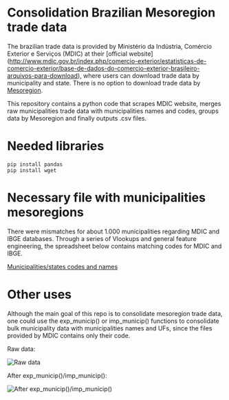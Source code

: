 # Consolidation Brazilian Mesoregion trade data

The brazilian trade data is provided by Ministério da Indústria, Comércio Exterior e Serviços (MDIC) at their [official website] (http://www.mdic.gov.br/index.php/comercio-exterior/estatisticas-de-comercio-exterior/base-de-dados-do-comercio-exterior-brasileiro-arquivos-para-download), where users can download trade data by municipality and state. There is no option to download trade data by [Mesoregion](https://en.wikipedia.org/wiki/Mesoregions_of_Brazil).

This repository contains a python code that scrapes MDIC website, merges raw municipalities trade data with municipalities names and codes, groups data by Mesoregion and finally outputs .csv files.

# Needed libraries

```
pip install pandas
pip install wget
```

# Necessary file with municipalities mesoregions

There were mismatches for about 1.000 municipalities regarding MDIC and IBGE databases. Through a series of Vlookups and general feature engineering, the spreadsheet below contains matching codes for MDIC and IBGE.

[Municipalities/states codes and names](https://drive.google.com/open?id=1FU_1V7yYW-jILYy-KPW7UgvtYfYU7jRk)

# Other uses

Although the main goal of this repo is to consolidate mesoregion trade data, one could use the exp_municip() or imp_municip() functions to consolidate bulk municipality data with municipalities names and UFs, since the files provided by MDIC contains only their code.

Raw data:

![Raw data](https://i.imgur.com/CUe0ZEe.jpg)

After exp_municip()/imp_municip():

![After exp_municip()/imp_municip()](https://i.imgur.com/cMnLLJP.jpg)

